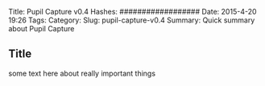 Title: Pupil Capture v0.4
Hashes: ##################
Date: 2015-4-20 19:26
Tags:
Category:
Slug: pupil-capture-v0.4
Summary: Quick summary about Pupil Capture

## Title

some text here about really important things